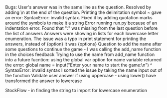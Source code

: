 Bugs:
User's answer was in the same line as the question. Resolved by adding \n at the end of the question.
Printing the delimitation symbol ~ gave an error: SyntaxError: invalid syntax. Fixed it by adding quotation marks around the symbols to make it a string
Error running run.py because of an indentation error. Found that ":" was missing from the last question before the list of answers
Answers were showing in lists for each lowercase letter enumeration. The issue was a typo in print statement for printing the answers, instead of {option} it was {options}
Question to add the name after some questions to continue the game - I was calling the add_name function in the choices feedback
Trying to use the name from add_name function into a future fucntion: using the global var option for name variable returned the error: global name = input("Enter your name to start the game:\n")
                ^
SyntaxError: invalid syntax
I sorted the issue by taking the name input out of the function
Validate user answer if using uppercase - using lower() have transformed the answer to lowercase



StockFlow - in finding the string to import for lowercase enumeration